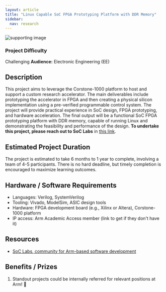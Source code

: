 ```yaml
---
layout: article
title: "Linux Capable SoC FPGA Prototyping Platform with DDR Memory"
sidebar:
  nav: research
---
```

![supporting image]()

### Project Difficulty
Challenging
**Audience:** Electronic Engineering (EE)

## Description
This project aims to leverage the Corstone-1000 platform to host and support a custom research accelerator. The main deliverables include prototyping the accelerator in FPGA and then creating a physical silicon implementation using a pre-verified programmable control system. The project will provide practical experience in SoC design, FPGA prototyping, and hardware acceleration. The final output will be a functional SoC FPGA prototyping platform with DDR memory, capable of running Linux and demonstrating the feasibility and performance of the design. **To undertake this project, please reach out to SoC Labs** in [this link](https://soclabs.org/).

## Estimated Project Duration
The project is estimated to take 6 months to 1 year to complete, involving a team of 4-5 participants. There is no hard deadline, but timely completion is encouraged to maximize learning outcomes.

## Hardware / Software Requirements
- Languages: Verilog, SystemVerilog
- Tooling: Vivado, ModelSim, ASIC design tools
- Hardware: FPGA development board (e.g., Xilinx or Altera), Corstone-1000 platform
- IP access: Arm Academic Access member (link to get if they don't have it)

## Resources

- [SoC Labs, community for Arm-based software development](https://soclabs.org/)


## Benefits / Prizes

1. Standout projects could be internally referred for relevant positions at Arm! :page_with_curl: